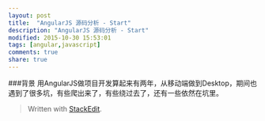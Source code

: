 ```yaml
---
layout: post
title:  "AngularJS 源码分析 - Start"
description: "AngularJS 源码分析 - Start"
modified: 2015-10-30 15:53:01
tags: [angular,javascript]
comments: true
share: true
---
```

###背景
用AngularJS做项目开发算起来有两年，从移动端做到Desktop，期间也遇到了很多坑，有些爬出来了，有些绕过去了，还有一些依然在坑里。
> Written with [StackEdit](https://stackedit.io/).